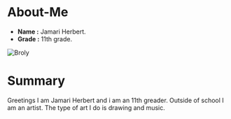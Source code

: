 # About-Me
* **Name :** Jamari Herbert.
* **Grade :** 11th grade.


![Broly](https://vignette.wikia.nocookie.net/dragonball/images/5/50/Broly_post_battle.png/revision/latest?cb=20191008122307)


# Summary
Greetings I am Jamari Herbert and i am an 11th greader. Outside of school I am an artist. The type of art I do is drawing and music.
